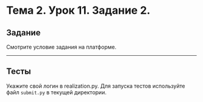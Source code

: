 # Тема 2. Урок 11. Задание 2. #

## Задание

Смотрите условие задания на платформе.

---

## Тесты

Укажите свой логин в realization.py.
Для запуска тестов используйте файл `submit.py` в текущей директории.

